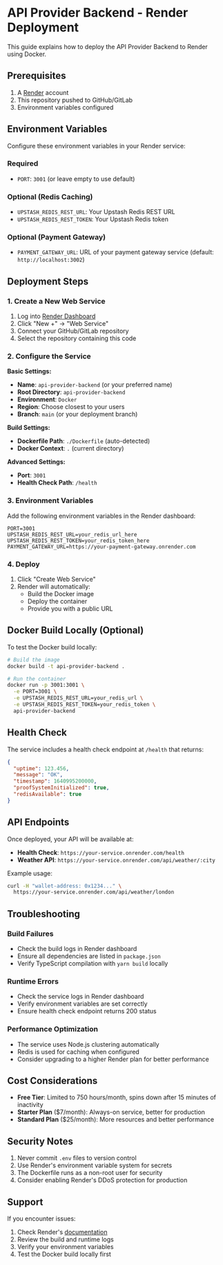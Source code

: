 # API Provider Backend - Render Deployment

This guide explains how to deploy the API Provider Backend to Render using Docker.

## Prerequisites

1. A [Render](https://render.com) account
2. This repository pushed to GitHub/GitLab
3. Environment variables configured

## Environment Variables

Configure these environment variables in your Render service:

### Required
- `PORT`: `3001` (or leave empty to use default)

### Optional (Redis Caching)
- `UPSTASH_REDIS_REST_URL`: Your Upstash Redis REST URL
- `UPSTASH_REDIS_REST_TOKEN`: Your Upstash Redis token

### Optional (Payment Gateway)
- `PAYMENT_GATEWAY_URL`: URL of your payment gateway service (default: `http://localhost:3002`)

## Deployment Steps

### 1. Create a New Web Service

1. Log into [Render Dashboard](https://dashboard.render.com)
2. Click "New +" → "Web Service"
3. Connect your GitHub/GitLab repository
4. Select the repository containing this code

### 2. Configure the Service

**Basic Settings:**
- **Name**: `api-provider-backend` (or your preferred name)
- **Root Directory**: `api-provider-backend`
- **Environment**: `Docker`
- **Region**: Choose closest to your users
- **Branch**: `main` (or your deployment branch)

**Build Settings:**
- **Dockerfile Path**: `./Dockerfile` (auto-detected)
- **Docker Context**: `.` (current directory)

**Advanced Settings:**
- **Port**: `3001`
- **Health Check Path**: `/health`

### 3. Environment Variables

Add the following environment variables in the Render dashboard:

```env
PORT=3001
UPSTASH_REDIS_REST_URL=your_redis_url_here
UPSTASH_REDIS_REST_TOKEN=your_redis_token_here
PAYMENT_GATEWAY_URL=https://your-payment-gateway.onrender.com
```

### 4. Deploy

1. Click "Create Web Service"
2. Render will automatically:
   - Build the Docker image
   - Deploy the container
   - Provide you with a public URL

## Docker Build Locally (Optional)

To test the Docker build locally:

```bash
# Build the image
docker build -t api-provider-backend .

# Run the container
docker run -p 3001:3001 \
  -e PORT=3001 \
  -e UPSTASH_REDIS_REST_URL=your_redis_url \
  -e UPSTASH_REDIS_REST_TOKEN=your_redis_token \
  api-provider-backend
```

## Health Check

The service includes a health check endpoint at `/health` that returns:

```json
{
  "uptime": 123.456,
  "message": "OK",
  "timestamp": 1640995200000,
  "proofSystemInitialized": true,
  "redisAvailable": true
}
```

## API Endpoints

Once deployed, your API will be available at:

- **Health Check**: `https://your-service.onrender.com/health`
- **Weather API**: `https://your-service.onrender.com/api/weather/:city`

Example usage:
```bash
curl -H "wallet-address: 0x1234..." \
  https://your-service.onrender.com/api/weather/london
```

## Troubleshooting

### Build Failures
- Check the build logs in Render dashboard
- Ensure all dependencies are listed in `package.json`
- Verify TypeScript compilation with `yarn build` locally

### Runtime Errors
- Check the service logs in Render dashboard
- Verify environment variables are set correctly
- Ensure health check endpoint returns 200 status

### Performance Optimization
- The service uses Node.js clustering automatically
- Redis is used for caching when configured
- Consider upgrading to a higher Render plan for better performance

## Cost Considerations

- **Free Tier**: Limited to 750 hours/month, spins down after 15 minutes of inactivity
- **Starter Plan** ($7/month): Always-on service, better for production
- **Standard Plan** ($25/month): More resources and better performance

## Security Notes

1. Never commit `.env` files to version control
2. Use Render's environment variable system for secrets
3. The Dockerfile runs as a non-root user for security
4. Consider enabling Render's DDoS protection for production

## Support

If you encounter issues:
1. Check Render's [documentation](https://render.com/docs)
2. Review the build and runtime logs
3. Verify your environment variables
4. Test the Docker build locally first